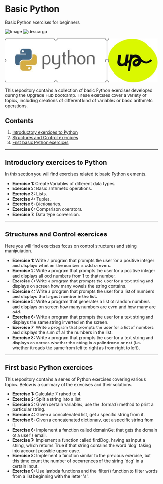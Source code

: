 # Basic Python
 Basic Python exercises for beginners

 ![image](https://github.com/Marina-Schluter/Python-inicial/assets/161477794/969e745f-7bce-4472-a7dd-6e427596bb5b)    ![descarga](https://github.com/Marina-Schluter/Python-inicial/assets/161477794/735d0446-4b3f-4211-8cdf-bb75efe65ed6)

![alt text](image.png)


This repository contains a collection of basic Python exercises developed during the Upgrade Hub bootcamp. These exercises cover a variety of topics, including creations of different kind of variables or basic arithmetc operations. 

## Contents

1. [Introductory exercices to Python](#Introductory-exercices-to-Python)
2. [Structures and Control exercices](#Structures-and-Control-exercices)
3. [First basic Python exercices](#First-basic-Python-exercices)

---

## Introductory exercices to Python

In this section you will find exercises related to basic Python elements.

- **Exercise 1:** Create Variables of different data types.
- **Exercise 2:** Basic arithmetic operations.
- **Exercise 3:** Lists.
- **Exercise 4:** Tuples.
- **Exercise 5:** Dictionaries.
- **Exercise 6:** Comparison operators.
- **Exercise 7:** Data type conversion.

---

## Structures and Control exercices

Here you will find exercises focus on control structures and string manipulation.

- **Exercise 1:** Write a program that prompts the user for a positive integer and displays whether the number is odd or even..
- **Exercise 2:** Write a program that prompts the user for a positive integer and displays all odd numbers from 1 to that number.
- **Exercise 3:** Write a program that prompts the user for a text string and displays on screen how many vowels the string contains.
- **Exercise 4:** Write a program that prompts the user for a list of numbers and displays the largest number in the list.
- **Exercise 5:** Write a program that generates a list of random numbers and displays on screen how many numbers are even and how many are odd.
- **Exercise 6:** Write a program that prompts the user for a text string and displays the same string inverted on the screen.
- **Exercise 7:** Write a program that prompts the user for a list of numbers and displays the sum of all the numbers in the list.
- **Exercise 8:** Write a program that prompts the user for a text string and displays on screen whether the string is a palindrome or not (i.e. whether it reads the same from left to right as from right to left).

---

## First basic Python exercices

This repository contains a series of Python exercises covering various topics. Below is a summary of the exercises and their solutions.

- **Exercise 1:** Calculate 7 raised to 4.
- **Exercise 2:** Split a string into a list.
- **Exercise 3:** Given certain variables, use the .format() method to print a particular string.
- **Exercise 4:** Given a concatenated list, get a specific string from it.
- **Exercise 5:** Given a concatenated dictionary, get a specific string from it.
- **Exercise 6:** Implement a function called domainGet that gets the domain of a user's email.
- **Exercise 7:** Implement a function called findDog, having as input a string, which returns True if that string contains the word 'dog' taking into account possible upper case.
- **Exercise 8:** Implement a function similar to the previous exercise, but this time count the number of occurrences of the string 'dog' in a certain input. 
- **Exercise 9:** Use lambda functions and the .filter() function to filter words from a list beginning with the letter 's'. 
